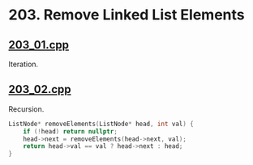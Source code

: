 # 203. Remove Linked List Elements #

## [203_01.cpp](https://github.com/cmeslo/leetcode/blob/master/solution/203.%20Remove%20Linked%20List%20Elements/203_01.cpp) ##
Iteration.

## [203_02.cpp](https://github.com/cmeslo/leetcode/blob/master/solution/203.%20Remove%20Linked%20List%20Elements/203_02.cpp) ##
Recursion.

```cpp
ListNode* removeElements(ListNode* head, int val) {
    if (!head) return nullptr;
    head->next = removeElements(head->next, val);
    return head->val == val ? head->next : head;
}
```
